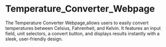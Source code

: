# Temperature_Converter_Webpage
The Temperature Converter Webpage,allows users to easily convert temperatures between Celsius, Fahrenheit, and Kelvin. It features an input field, unit selectors, a convert button, and displays results instantly with a sleek, user-friendly design.
